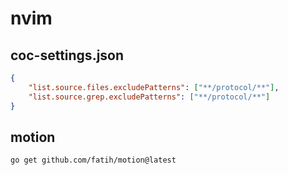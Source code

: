 # nvim

## coc-settings.json

```json
{
    "list.source.files.excludePatterns": ["**/protocol/**"],
    "list.source.grep.excludePatterns": ["**/protocol/**"]
}
```

## motion

```sh
go get github.com/fatih/motion@latest
```
